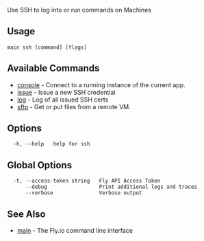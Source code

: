 Use SSH to log into or run commands on Machines

## Usage
~~~
main ssh [command] [flags]
~~~

## Available Commands
* [console](/docs/flyctl/main-ssh-console/)	 - Connect to a running instance of the current app.
* [issue](/docs/flyctl/main-ssh-issue/)	 - Issue a new SSH credential
* [log](/docs/flyctl/main-ssh-log/)	 - Log of all issued SSH certs
* [sftp](/docs/flyctl/main-ssh-sftp/)	 - Get or put files from a remote VM.

## Options

~~~
  -h, --help   help for ssh
~~~

## Global Options

~~~
  -t, --access-token string   Fly API Access Token
      --debug                 Print additional logs and traces
      --verbose               Verbose output
~~~

## See Also

* [main](/docs/flyctl/main/)	 - The Fly.io command line interface

